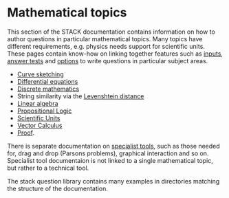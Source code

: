 # Mathematical topics

This section of the STACK documentation contains information on how to author questions in particular mathematical topics.  Many topics have different requirements, e.g. physics needs support for scientific units.  These pages contain know-how on linking together features such as [inputs](../Authoring/Inputs/index.md), [answer tests](../Authoring/Answer_Tests/index.md) and [options](../Authoring/Question_options.md) to write questions in particular subject areas.

* [Curve sketching](Curve_sketching.md)
* [Differential equations](Differential_equations.md)
* [Discrete mathematics](Discrete_mathematics.md)
* String similarity via the [Levenshtein distance](Levenshtein_distance.md)
* [Linear algebra](Linear_algebra.md)
* [Propositional Logic](Propositional_Logic.md)
* [Scientific Units](Units.md)
* [Vector Calculus](Vector_Calculus.md)
* [Proof](../Topics/Proof/index.md).

There is separate documentation on [specialist tools](../Specialist_tools/index.md), such as those needed for, drag and drop (Parsons problems), graphical interaction and so on.  Specialist tool documentaion is not linked to a single mathematical topic, but rather to a technical tool.

The stack question library contains many examples in directories matching the structure of the documentation.
